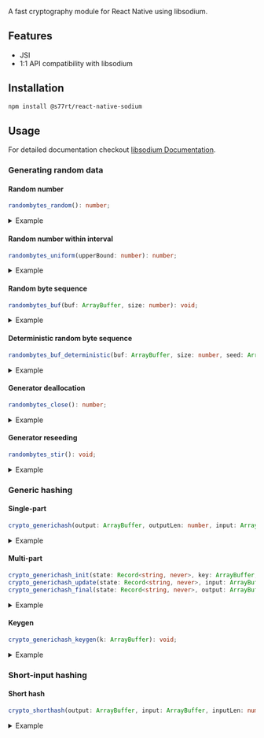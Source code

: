 A fast cryptography module for React Native using libsodium.

## Features

-   JSI
-   1:1 API compatibility with libsodium

## Installation

```bash
npm install @s77rt/react-native-sodium
```

## Usage

For detailed documentation checkout [libsodium Documentation](https://doc.libsodium.org/).

### Generating random data

#### Random number

```ts
randombytes_random(): number;
```

<details>
<summary>Example</summary>

```ts
const rnd = sodium.randombytes_random();
```

</details>

#### Random number within interval

```ts
randombytes_uniform(upperBound: number): number;
```

<details>
<summary>Example</summary>

```ts
const upperBound = 100;
const rnd = sodium.randombytes_uniform(upperBound);
```

</details>

#### Random byte sequence

```ts
randombytes_buf(buf: ArrayBuffer, size: number): void;
```

<details>
<summary>Example</summary>

```ts
const buf = new ArrayBuffer(8);
sodium.randombytes_buf(buf, buf.byteLength);
```

</details>

#### Deterministic random byte sequence

```ts
randombytes_buf_deterministic(buf: ArrayBuffer, size: number, seed: ArrayBuffer): void;
```

<details>
<summary>Example</summary>

```ts
const buf = new ArrayBuffer(8);
const seed = toArrayBuffer("Fennec fox".padEnd(32, "\0")); // seed must be randombytes_SEEDBYTES bytes long.
sodium.randombytes_buf_deterministic(buf, buf.byteLength, seed);
console.log("Uint8Array:", new Uint8Array(buf));
// Uint8Array: {0: 213, 1: 162, 2: 125, 3: 191, 4: 183, 5: 31, 6: 85, 7: 80}
```

</details>

#### Generator deallocation

```ts
randombytes_close(): number;
```

<details>
<summary>Example</summary>

```ts
randombytes_close();
```

</details>

#### Generator reseeding

```ts
randombytes_stir(): void;
```

<details>
<summary>Example</summary>

```ts
randombytes_stir();
```

</details>

### Generic hashing

#### Single-part

```ts
crypto_generichash(output: ArrayBuffer, outputLen: number, input: ArrayBuffer, inputLen: number, key: ArrayBuffer, keyLen: number): number;
```

<details>
<summary>Example</summary>

```ts
const output = new ArrayBuffer(32);
const input = toArrayBuffer("abc");
const key = toArrayBuffer("thekey");
sodium.crypto_generichash(
	output,
	output.byteLength,
	input,
	input.byteLength,
	key,
	key.byteLength
);
console.log("Hash:", toHex(output));
// Hash: 5dfe64841b066b33f8504400d7b77475e6e361a7a1a02249a6121aac16d2e8bb
```

</details>

#### Multi-part

```ts
crypto_generichash_init(state: Record<string, never>, key: ArrayBuffer, keyLen: number, outputLen: number): number;
crypto_generichash_update(state: Record<string, never>, input: ArrayBuffer, inputLen: number): number;
crypto_generichash_final(state: Record<string, never>, output: ArrayBuffer, outputLen: number): number;
```

<details>
<summary>Example</summary>

```ts
const output = new ArrayBuffer(32);
const input1 = toArrayBuffer("ab");
const input2 = toArrayBuffer("c");
const key = toArrayBuffer("thekey");
const state = {};
sodium.crypto_generichash_init(state, key, key.byteLength, output.byteLength);
sodium.crypto_generichash_update(state, input1, input1.byteLength);
sodium.crypto_generichash_update(state, input2, input2.byteLength);
sodium.crypto_generichash_final(state, output, output.byteLength);
console.log("Hash:", toHex(output));
// Hash: 5dfe64841b066b33f8504400d7b77475e6e361a7a1a02249a6121aac16d2e8bb
```

</details>

#### Keygen

```ts
crypto_generichash_keygen(k: ArrayBuffer): void;
```

<details>
<summary>Example</summary>

```ts
const k = new ArrayBuffer(32);
sodium.crypto_generichash_keygen(k);
```

</details>

### Short-input hashing

#### Short hash

```ts
crypto_shorthash(output: ArrayBuffer, input: ArrayBuffer, inputLen: number, k: ArrayBuffer): number;
```

<details>
<summary>Example</summary>

```ts
const output = new ArrayBuffer(8);
const input = toArrayBuffer("abc");
const k = toArrayBuffer("thekey".padEnd(16, "\0")); // k must be crypto_shorthash_KEYBYTES bytes long.
sodium.crypto_shorthash(output, input, input.byteLength, k);
console.log("Hash:", toHex(output));
// Hash: 5985d7cfca5d01a0
```

#### Keygen

```ts
crypto_shorthash_keygen(k: ArrayBuffer): void;
```

<details>
<summary>Example</summary>

```ts
const k = new ArrayBuffer(16);
sodium.crypto_shorthash_keygen(k);
```

## License

[MIT](LICENSE)
